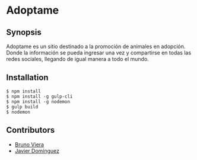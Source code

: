 # Adoptame

## Synopsis
Adoptame es un sitio destinado a la promoción de animales en adopción.
Donde la información se pueda ingresar una vez y compartirse en todas las redes sociales, llegando de igual manera a todo el mundo.

## Installation
```
$ npm install
$ npm install -g gulp-cli
$ npm install -g nodemon
$ gulp build
$ nodemon
```

## Contributors
- [Bruno Viera](https://github.com/BrunoViera)
- [Javier Domínguez](https://github.com/jvrdom)
